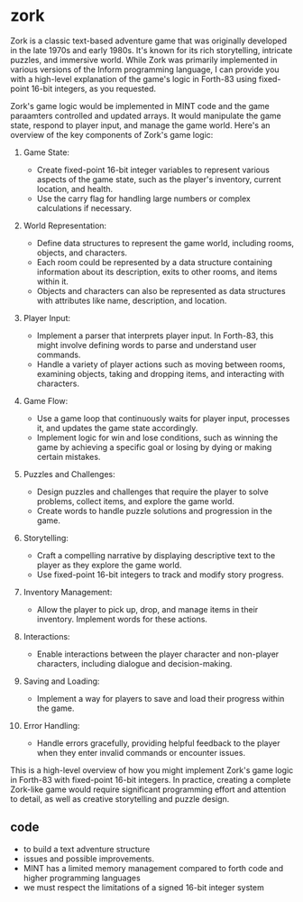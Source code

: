 # zork

Zork is a classic text-based adventure game that was originally developed in the late 1970s and early 1980s. It's known for its rich storytelling, intricate puzzles, and immersive world. While Zork was primarily implemented in various versions of the Inform programming language, I can provide you with a high-level explanation of the game's logic in Forth-83 using fixed-point 16-bit integers, as you requested.

Zork's game logic would be implemented in MINT code and the game paraamters controlled and updated arrays. It would manipulate the game state, respond to player input, and manage the game world. Here's an overview of the key components of Zork's game logic:

1. Game State:
   - Create fixed-point 16-bit integer variables to represent various aspects of the game state, such as the player's inventory, current location, and health.
   - Use the carry flag for handling large numbers or complex calculations if necessary.

2. World Representation:
   - Define data structures to represent the game world, including rooms, objects, and characters.
   - Each room could be represented by a data structure containing information about its description, exits to other rooms, and items within it.
   - Objects and characters can also be represented as data structures with attributes like name, description, and location.

3. Player Input:
   - Implement a parser that interprets player input. In Forth-83, this might involve defining words to parse and understand user commands.
   - Handle a variety of player actions such as moving between rooms, examining objects, taking and dropping items, and interacting with characters.

4. Game Flow:
   - Use a game loop that continuously waits for player input, processes it, and updates the game state accordingly.
   - Implement logic for win and lose conditions, such as winning the game by achieving a specific goal or losing by dying or making certain mistakes.

5. Puzzles and Challenges:
   - Design puzzles and challenges that require the player to solve problems, collect items, and explore the game world.
   - Create words to handle puzzle solutions and progression in the game.

6. Storytelling:
   - Craft a compelling narrative by displaying descriptive text to the player as they explore the game world.
   - Use fixed-point 16-bit integers to track and modify story progress.

7. Inventory Management:
   - Allow the player to pick up, drop, and manage items in their inventory. Implement words for these actions.

8. Interactions:
   - Enable interactions between the player character and non-player characters, including dialogue and decision-making.

9. Saving and Loading:
   - Implement a way for players to save and load their progress within the game.

10. Error Handling:
    - Handle errors gracefully, providing helpful feedback to the player when they enter invalid commands or encounter issues.

This is a high-level overview of how you might implement Zork's game logic in Forth-83 with fixed-point 16-bit integers. In practice, creating a complete Zork-like game would require significant programming effort and attention to detail, as well as creative storytelling and puzzle design.


## code 
- to build a text adventure structure
- issues and possible improvements.
- MINT has a limited memory management compared to forth code and higher programming languages
- we must respect the limitations of a signed 16-bit integer system

  
